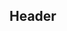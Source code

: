 ## Header


































































































